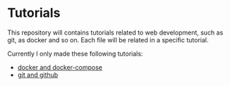 # Tutorials

This repository will contains tutorials related to web development, such as git, as docker and so on. Each file will be related in a specific tutorial.

Currently I only made these following tutorials:
* [docker and docker-compose](https://github.com/higor21/my-tutorials/blob/master/tutorial_docker.md)
* [git and github](https://github.com/higor21/my-tutorials/blob/master/tutorial_git.md)
